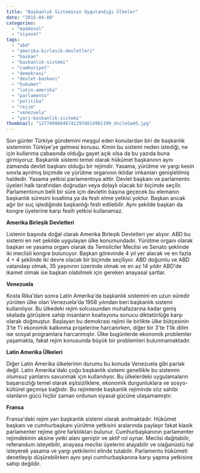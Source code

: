 ```yaml
---
title: "Başkanlık Sisteminin Uygulandığı Ülkeler"
date: "2015-04-08"
categories: 
  - "maddesel"
  - "siyaset"
tags: 
  - "abd"
  - "amerika-birlesik-devletleri"
  - "baskan"
  - "baskanlik-sistemi"
  - "cumhuriyet"
  - "demokrasi"
  - "devlet-baskani"
  - "hukumet"
  - "latin-amerika"
  - "parlamento"
  - "politika"
  - "rejim"
  - "venezuela"
  - "yari-baskanlik-sistemi"
thumbnail: "127749088467412934814901199_UncleSam5.jpg"
---
```


Son günler Türkiye gündemini meşgul eden konulardan biri de başkanlık sisteminin Türkiye'ye gelmesi konusu. Kimin bu sistemi neden istediği, ne için kullanma çabasında olduğu gayet açık olsa da bu yazıda buna girmiyoruz. Başkanlık sistemi temel olarak hükümet başkanının aynı zamanda devlet başkanı olduğu bir rejimdir. Yasama, yürütme ve yargı kesin sınırla ayrılmış biçimde ve yürütme organının iktidar imkanları genişletilmiş haldedir. Yasama yetkisi parlamentoya aittir. Devlet başkanı ve parlamento üyeleri halk tarafından doğrudan veya dolaylı olacak bir biçimde seçilir. Parlamentonun belli bir süre için devletin başına geçecek bu elemanın başkanlık süresini kısaltma ya da fesh etme yetkisi yoktur. Başkan ancak ağır bir suç işlediğinde başkanlığı fesh edilebilir. Aynı şekilde başkan da kongre üyelerine karşı fesih yetkisi kullanamaz.

**Amerika Birleşik Devletleri**

Listenin başında doğal olarak Amerika Birleşik Devletleri yer alıyor. ABD bu sistemi en net şekilde uygulayan ülke konumundadır. Yürütme organı olarak başkan ve yasama organı olarak da Temsilciler Meclisi ve Senato şeklinde iki meclisli kongre bulunuyor. Başkan görevinde 4 yıl yer alacak ve en fazla 4 + 4 şeklinde iki devre olacak bir biçimde seçiliyor. ABD doğumlu ve ABD vatandaşı olmak, 35 yaşınının üzerinde olmak ve en az 14 yıldır ABD'de ikamet olmak ise başkan olabilmek için gereken anayasal şartlar.

**Venezuela**

Kosta Rika'dan sonra Latin Amerika'da başkanlık sistemini en uzun süredir yürüten ülke olan Venezuela'da 1958 yılından beri başkanlık sistemi kullanılıyor. Bu ülkedeki rejim solcusundan muhafazarına kadar geniş skalada görüşlere sahip insanların koalisyonu sonucu diktatörlüğe karşı olarak doğmuştur. Başlayan bu demokrasi rejimi ile birlikte ülke bütçesinin 3'te 1'i ekonomik kalkınma projelerine harcanırken, diğer bir 3'te 1'lik dilim ise sosyal programlara harcanmıştır. Ülke bugünlerde ekonomik problemler yaşamakta, fakat rejim konusunda büyük bir problemleri bulunmamaktadır.

**Latin Amerika Ülkeleri**

Diğer Latin Amerika ülkelerinin durumu bu konuda Venezuela gibi parlak değil. Latin Amerika'daki çoğu başkanlık sistemi genellikle bu sistemin olumsuz yanlarını savunmak için kullanılıyor. Bu ülkelerdeki uygulamaların başarısızlığı temel olarak eşitsizliklere, ekonomik durgunluklara ve sosyo-kültürel geçmişe bağlıdır. Bu rejimlerde başkanlık rejiminde söz sahibi olanların gücü hiçbir zaman ordunun siyasal gücüne ulaşamamıştır.

**Fransa**

Fransa'daki rejim yarı başkanlık sistemi olarak anılmaktadır. Hükümet başkanı ve cumhurbaşkanı yürütme yetkisini aralarında paylaşır fakat klasik parlamenter rejime göre farklılıkları bulunur. Cumhurbaşkanının parlamenter rejimdekinin aksine yetki alanı geniştir ve aktif rol oynar. Meclisi dağıtabilir, referandum isteyebilir, anayasa meclisi üyelerini atayabilir ve olağanüstü hal isteyerek yasama ve yargı yetkilerini elinde tutabilir. Parlamento hükümeti denetleyip düşürebilirken aynı şeyi cumhurbaşkanına karşı yapma yetkisine sahip değildir.
